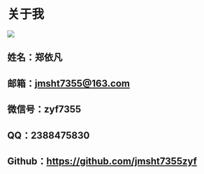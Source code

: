 # 关于我

![](/about.png)

## 姓名：郑依凡

## 邮箱：jmsht7355@163.com

## 微信号：zyf7355

## QQ：2388475830

## Github：https://github.com/jmsht7355zyf
